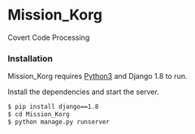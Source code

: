 # Mission_Korg
Covert Code Processing


### Installation

Mission_Korg requires [Python3](https://www.python.org/) and Django 1.8 to run.

Install the dependencies and start the server.

```sh
$ pip install django==1.8
$ cd Mission_Korg
$ python manage.py runserver
```
